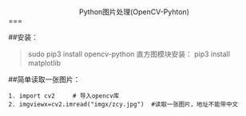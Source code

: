 <center>Python图片处理(OpenCV-Pyhton)</center>
===

##安装：  
> sudo pip3 install opencv-python
> 直方图模块安装： 
>pip3 install matplotlib 

##简单读取一张图片：
```
1. import cv2     # 导入opencv库  
2. imgviewx=cv2.imread("imgx/zcy.jpg")  #读取一张图片，地址不能带中文
```
</font>

